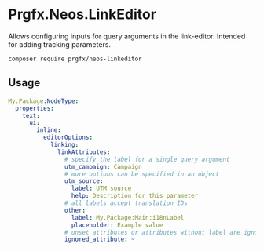 # Prgfx.Neos.LinkEditor

Allows configuring inputs for query arguments in the link-editor.
Intended for adding tracking parameters.

`composer require prgfx/neos-linkeditor`

## Usage
```yaml
My.Package:NodeType:
  properties:
    text:
      ui:
        inline:
          editorOptions:
            linking:
              linkAttributes:
                # specify the label for a single query argument
                utm_campaign: Campaign
                # more options can be specified in an object
                utm_source:
                  label: UTM source
                  help: Description for this parameter
                # all labels accept translation IDs
                other:
                  label: My.Package:Main:i18nLabel
                  placeholder: Example value
                # unset attributes or attributes without label are ignored
                ignored_attribute: ~
```

